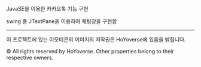 JavaSE을 이용한 카카오톡 기능 구현

swing 중 JTextPane을 이용하여 채팅창을 구현함

-------------------------------------------------------------------------------------

이 프로젝트에 있는 이모티콘의 이미지의 저작권은 HoYoverse에 있음을 밝힙니다.

© All rights reserved by HoYoverse. Other properties belong to their respective owners.
